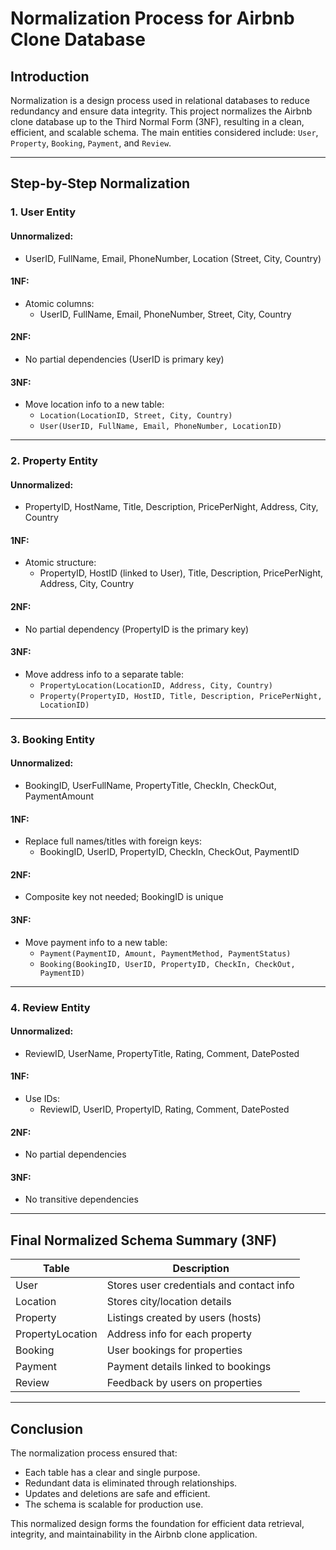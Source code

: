 # Normalization Process for Airbnb Clone Database

## Introduction

Normalization is a design process used in relational databases to reduce redundancy and ensure data integrity. This project normalizes the Airbnb clone database up to the Third Normal Form (3NF), resulting in a clean, efficient, and scalable schema. The main entities considered include: `User`, `Property`, `Booking`, `Payment`, and `Review`.

---

## Step-by-Step Normalization

### 1. User Entity

#### Unnormalized:
- UserID, FullName, Email, PhoneNumber, Location (Street, City, Country)

#### 1NF:
- Atomic columns:
  - UserID, FullName, Email, PhoneNumber, Street, City, Country

#### 2NF:
- No partial dependencies (UserID is primary key)

#### 3NF:
- Move location info to a new table:
  - `Location(LocationID, Street, City, Country)`
  - `User(UserID, FullName, Email, PhoneNumber, LocationID)`

---

### 2. Property Entity

#### Unnormalized:
- PropertyID, HostName, Title, Description, PricePerNight, Address, City, Country

#### 1NF:
- Atomic structure:
  - PropertyID, HostID (linked to User), Title, Description, PricePerNight, Address, City, Country

#### 2NF:
- No partial dependency (PropertyID is the primary key)

#### 3NF:
- Move address info to a separate table:
  - `PropertyLocation(LocationID, Address, City, Country)`
  - `Property(PropertyID, HostID, Title, Description, PricePerNight, LocationID)`

---

### 3. Booking Entity

#### Unnormalized:
- BookingID, UserFullName, PropertyTitle, CheckIn, CheckOut, PaymentAmount

#### 1NF:
- Replace full names/titles with foreign keys:
  - BookingID, UserID, PropertyID, CheckIn, CheckOut, PaymentID

#### 2NF:
- Composite key not needed; BookingID is unique

#### 3NF:
- Move payment info to a new table:
  - `Payment(PaymentID, Amount, PaymentMethod, PaymentStatus)`
  - `Booking(BookingID, UserID, PropertyID, CheckIn, CheckOut, PaymentID)`

---

### 4. Review Entity

#### Unnormalized:
- ReviewID, UserName, PropertyTitle, Rating, Comment, DatePosted

#### 1NF:
- Use IDs:
  - ReviewID, UserID, PropertyID, Rating, Comment, DatePosted

#### 2NF:
- No partial dependencies

#### 3NF:
- No transitive dependencies

---

## Final Normalized Schema Summary (3NF)

| Table             | Description                                |
|------------------|--------------------------------------------|
| User             | Stores user credentials and contact info   |
| Location         | Stores city/location details               |
| Property         | Listings created by users (hosts)          |
| PropertyLocation | Address info for each property             |
| Booking          | User bookings for properties               |
| Payment          | Payment details linked to bookings         |
| Review           | Feedback by users on properties            |

---

## Conclusion

The normalization process ensured that:
- Each table has a clear and single purpose.
- Redundant data is eliminated through relationships.
- Updates and deletions are safe and efficient.
- The schema is scalable for production use.

This normalized design forms the foundation for efficient data retrieval, integrity, and maintainability in the Airbnb clone application.

